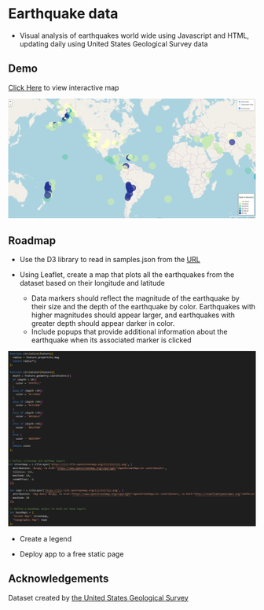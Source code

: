 
#  Earthquake data

- Visual analysis of earthquakes world wide using Javascript and HTML, updating daily using United States Geological Survey data

## Demo

[Click Here](https://gnimeth.github.io/Earthquake_data/) to view interactive map 

![App Screenshot](https://raw.githubusercontent.com/gnimeth/Earthquake_data/main/Output/Screenshot_20230212_063133.png)

## Roadmap

- Use the D3 library to read in samples.json from the [URL](https://earthquake.usgs.gov/earthquakes/feed/v1.0/geojson.php) 

- Using Leaflet, create a map that plots all the earthquakes from the dataset based on their longitude and latitude
    - Data markers should reflect the magnitude of the earthquake by their size and the depth of the earthquake by color. Earthquakes with higher magnitudes should appear larger, and earthquakes with greater depth should appear darker in color.
    - Include popups that provide additional information about the earthquake when its associated marker is clicked

![App Screenshot](https://raw.githubusercontent.com/gnimeth/Earthquake_data/main/Output/Screenshot_20230212_063056.png)

- Create a legend

- Deploy app to a free static page




## Acknowledgements
Dataset created by [the United States Geological Survey](https://earthquake.usgs.gov/earthquakes/feed/v1.0/geojson.php)  